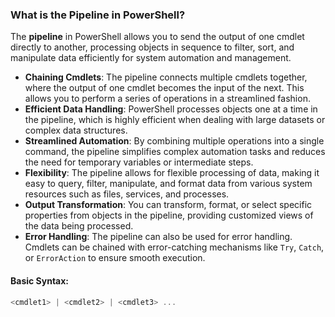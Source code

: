 ### What is the Pipeline in PowerShell?

The **pipeline** in PowerShell allows you to send the output of one cmdlet directly to another, processing objects in sequence to filter, sort, and manipulate data efficiently for system automation and management.

- **Chaining Cmdlets**: The pipeline connects multiple cmdlets together, where the output of one cmdlet becomes the input of the next. This allows you to perform a series of operations in a streamlined fashion.
- **Efficient Data Handling**: PowerShell processes objects one at a time in the pipeline, which is highly efficient when dealing with large datasets or complex data structures.
- **Streamlined Automation**: By combining multiple operations into a single command, the pipeline simplifies complex automation tasks and reduces the need for temporary variables or intermediate steps.
- **Flexibility**: The pipeline allows for flexible processing of data, making it easy to query, filter, manipulate, and format data from various system resources such as files, services, and processes.
- **Output Transformation**: You can transform, format, or select specific properties from objects in the pipeline, providing customized views of the data being processed.
- **Error Handling**: The pipeline can also be used for error handling. Cmdlets can be chained with error-catching mechanisms like `Try`, `Catch`, or `ErrorAction` to ensure smooth execution.

#### Basic Syntax:
```powershell
<cmdlet1> | <cmdlet2> | <cmdlet3> ...
